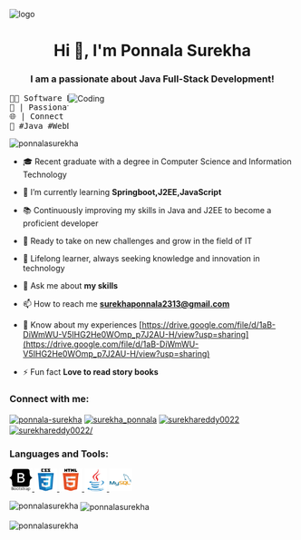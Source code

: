 ![logo](https://github.com/ponnalasurekha/ponnalasurekha/blob/main/Blue%20Yellow%20Futuristic%20Virtual%20Technology%20Blog%20Banner.png)
<h1 align="center">Hi 👋, I'm Ponnala Surekha</h1>
<h3 align="center">I am a passionate about Java Full-Stack Development!</h3>
<img align="right" alt="Coding" width="400" src="https://mir-s3-cdn-cf.behance.net/project_modules/disp/601014116770475.6068beff4640a.gif">
<pre>👩‍💻 Software Developer | Java | J2EE | Web | Fresher in IT 
🌱 | Passionate about coding and learning.
🌐 | Connect with me to explore the world of development! 
🚀 #Java #WebDevelopment #CodingNewbie
</pre>

<p align="left"> <img src="https://komarev.com/ghpvc/?username=ponnalasurekha&label=Profile%20views&color=0e75b6&style=flat" alt="ponnalasurekha" /> </p>

- 🎓 Recent graduate with a degree in Computer Science and Information Technology
  
- 🌱 I’m currently learning **Springboot,J2EE,JavaScript**
  
- 📚 Continuously improving my skills in Java and J2EE to become a proficient developer
  
- 🌟 Ready to take on new challenges and grow in the field of IT
  
- 📖 Lifelong learner, always seeking knowledge and innovation in technology

- 💬 Ask me about **my skills**

- 📫 How to reach me **surekhaponnala2313@gmail.com**

- 📄 Know about my experiences [https://drive.google.com/file/d/1aB-DiWmWU-V5IHG2He0WOmp_p7J2AU-H/view?usp=sharing](https://drive.google.com/file/d/1aB-DiWmWU-V5IHG2He0WOmp_p7J2AU-H/view?usp=sharing)

- ⚡ Fun fact **Love to read story books**

<h3 align="left">Connect with me:</h3>
<p align="left">
<a href="https://linkedin.com/in/ponnala-surekha-412549237/" target="blank"><img align="center" src="https://raw.githubusercontent.com/rahuldkjain/github-profile-readme-generator/master/src/images/icons/Social/linked-in-alt.svg" alt="ponnala-surekha" height="30" width="40" /></a>
<a href="https://instagram.com/surekha_ponnala" target="blank"><img align="center" src="https://raw.githubusercontent.com/rahuldkjain/github-profile-readme-generator/master/src/images/icons/Social/instagram.svg" alt="surekha_ponnala" height="30" width="40" /></a>
<a href="https://www.hackerrank.com/surekhareddy0022" target="blank"><img align="center" src="https://raw.githubusercontent.com/rahuldkjain/github-profile-readme-generator/master/src/images/icons/Social/hackerrank.svg" alt="surekhareddy0022" height="30" width="40" /></a>
<a href="https://www.leetcode.com/surekhareddy0022/" target="blank"><img align="center" src="https://raw.githubusercontent.com/rahuldkjain/github-profile-readme-generator/master/src/images/icons/Social/leet-code.svg" alt="surekhareddy0022/" height="30" width="40" /></a>
</p>

<h3 align="left">Languages and Tools:</h3>
<p align="left"> <a href="https://getbootstrap.com" target="_blank" rel="noreferrer"> <img src="https://raw.githubusercontent.com/devicons/devicon/master/icons/bootstrap/bootstrap-plain-wordmark.svg" alt="bootstrap" width="40" height="40"/> </a> <a href="https://www.w3schools.com/css/" target="_blank" rel="noreferrer"> <img src="https://raw.githubusercontent.com/devicons/devicon/master/icons/css3/css3-original-wordmark.svg" alt="css3" width="40" height="40"/> </a> <a href="https://www.w3.org/html/" target="_blank" rel="noreferrer"> <img src="https://raw.githubusercontent.com/devicons/devicon/master/icons/html5/html5-original-wordmark.svg" alt="html5" width="40" height="40"/> </a> <a href="https://www.java.com" target="_blank" rel="noreferrer"> <img src="https://raw.githubusercontent.com/devicons/devicon/master/icons/java/java-original.svg" alt="java" width="40" height="40"/> </a> <a href="https://www.mysql.com/" target="_blank" rel="noreferrer"> <img src="https://raw.githubusercontent.com/devicons/devicon/master/icons/mysql/mysql-original-wordmark.svg" alt="mysql" width="40" height="40"/> </a> </p>

<p><img align="left" src="https://github-readme-stats.vercel.app/api/top-langs?username=ponnalasurekha&show_icons=true&locale=en&layout=compact" alt="ponnalasurekha" /></p>

<p>&nbsp;<img align="center" src="https://github-readme-stats.vercel.app/api?username=ponnalasurekha&show_icons=true&locale=en" alt="ponnalasurekha" /></p>

<p><img align="center" src="https://github-readme-streak-stats.herokuapp.com/?user=ponnalasurekha&" alt="ponnalasurekha" /></p>
